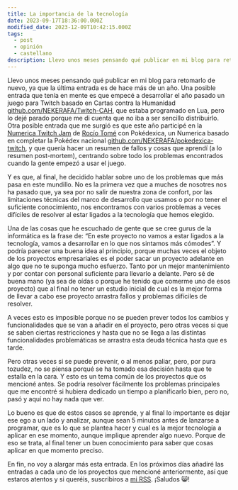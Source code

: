 ```yaml
---
title: La importancia de la tecnología
date: 2023-09-17T18:36:00.000Z
modified_date: 2023-12-09T10:42:15.000Z
tags:
  - post
  - opinión
  - castellano
description: Llevo unos meses pensando qué publicar en mi blog para retomarlo de nuevo, ya que la última entrada es de hace más de un año. Al final, he decidido hablar sobre uno de los problemas que más pasa en este mundillo. No es la primera vez que nos encontramos con varios problemas a veces difíciles de resolver al estar ligados a la tecnología que hemos elegido.
---
```


Llevo unos meses pensando qué publicar en mi blog para retomarlo de nuevo, ya que la última entrada es de hace más de un año. Una posible entrada que tenía en mente es que empecé a desarrollar el año pasado un juego para Twitch basado en Cartas contra la Humanidad <a rel="noopener" href="https://github.com/NEKERAFA/Twitch-CAH" target="_blank"><i class="fa-brands fa-github"></i> github.com/NEKERAFA/Twitch-CAH</a>, que estaba programado en Lua, pero lo dejé parado porque me di cuenta que no iba a ser sencillo distribuirlo. Otra posible entrada que me surgió es que este año participé en la <a rel="noopener" href="https://itch.io/jam/numerica-twitch-jam" target="_blank"><i class="fa-brands fa-itch-io"></i> Numerica Twitch Jam</a> de <a rel="noopener" href="https://twitter.com/RothioTome" target="_blank">Rocío Tomé</a> con Pokédexica, un Numerica basado en completar la Pokédex nacional <a rel="noopener" href="https://github.com/NEKERAFA/pokedexica-twitch" target="_blank"><i class="fa-brands fa-github"></i> github.com/NEKERAFA/pokedexica-twitch</a>, y que quería hacer un resumen de fallos y cosas que aprendí (a lo resumen post-mortem), centrando sobre todo los problemas encontrados cuando la gente empezó a usar el juego.

Y es que, al final, he decidido hablar sobre uno de los problemas que más pasa en este mundillo. No es la primera vez que a muches de nosotres nos ha pasado que, ya sea por no salir de nuestra zona de confort, por las limitaciones técnicas del marco de desarrollo que usamos o por no tener el suficiente conocimiento, nos encontramos con varios problemas a veces difíciles de resolver al estar ligados a la tecnología que hemos elegido.

Una de las cosas que he escuchado de gente que se cree gurus de la informática es la frase de: “En este proyecto no vamos a estar ligados a la tecnología, vamos a desarrollar en lo que nos sintamos más cómodes”. Y podría parecer una buena idea al principio, porque muchas veces el objeto de los proyectos empresariales es el poder sacar un proyecto adelante en algo que no te suponga mucho esfuerzo. Tanto por un mejor mantenimiento y por contar con personal suficiente para llevarlo a delante. Pero sé de buena mano (ya sea de oídas o porque he tenido que comerme uno de esos proyecto) que al final no tener un estudio inicial de cual es la mejor forma de llevar a cabo ese proyecto arrastra fallos y problemas difíciles de resolver.

A veces esto es imposible porque no se pueden prever todos los cambios y funcionalidades que se van a añadir en el proyecto, pero otras veces si que se saben ciertas restricciones y hasta que no se llega a las distintas funcionalidades problemáticas se arrastra esta deuda técnica hasta que es tarde.

Pero otras veces si se puede prevenir, o al menos paliar, pero, por pura tozudez, no se piensa porqué se ha tomado esa decisión hasta que te estalla en la cara. Y esto es un tema común de los proyectos que os mencioné antes. Se podría resolver fácilmente los problemas principales que me encontré si hubiera dedicado un tiempo a planificarlo bien, pero no, pasó y aquí no hay nada que ver.

Lo bueno es que de estos casos se aprende, y al final lo importante es dejar ese ego a un lado y analizar, aunque sean 5 minutos antes de lanzarse a programar, que es lo que se plantea hacer y cual es la mejor tecnología a aplicar en ese momento, aunque implique aprender algo nuevo. Porque de eso se trata, al final tener un buen conocimiento para saber que cosas aplicar en que momento preciso.

En fin, no voy a alargar más esta entrada. En los próximos días añadiré las entradas a cada uno de los proyectos que mencioné anteriormente, así que estaros atentos y si queréis, suscribiros a [mi RSS](/feed.xml). ¡Saludos 😸!
